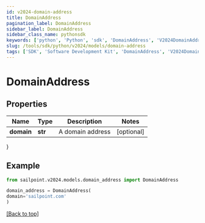 ```yaml
---
id: v2024-domain-address
title: DomainAddress
pagination_label: DomainAddress
sidebar_label: DomainAddress
sidebar_class_name: pythonsdk
keywords: ['python', 'Python', 'sdk', 'DomainAddress', 'V2024DomainAddress']
slug: /tools/sdk/python/v2024/models/domain-address
tags: ['SDK', 'Software Development Kit', 'DomainAddress', 'V2024DomainAddress']
---
```


# DomainAddress

## Properties

| Name       | Type    | Description      | Notes      |
| ---------- | ------- | ---------------- | ---------- |
| **domain** | **str** | A domain address | [optional] |

}

## Example

```python
from sailpoint.v2024.models.domain_address import DomainAddress

domain_address = DomainAddress(
domain='sailpoint.com'
)

```

[[Back to top]](#)
